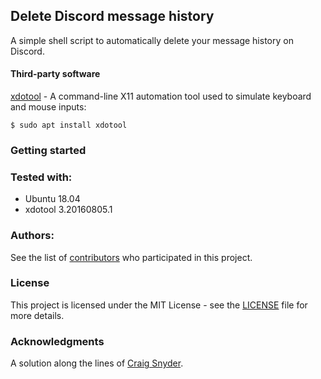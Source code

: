 ## Delete Discord message history
A simple shell script to automatically delete your message history on Discord.

#### Third-party software
[xdotool](https://manpages.ubuntu.com/manpages/trusty/man1/xdotool.1.html) - A command-line X11 automation tool used to simulate keyboard and mouse inputs:
```
$ sudo apt install xdotool
```

### Getting started


### Tested with:
* Ubuntu 18.04
* xdotool 3.20160805.1

### Authors:
See the list of [contributors](https://github.com/MartijnCramer/discord_delete_msgs/contributors) who participated in this project.

### License
This project is licensed under the MIT License - see the [LICENSE](LICENSE) file for more details.

### Acknowledgments
A solution along the lines of [Craig Snyder](https://www.online-tech-tips.com/computer-tips/how-to-delete-your-dm-history-on-discord/).
